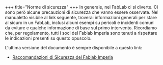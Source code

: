 +++
title="Norme di sicurezza"
+++
In generale, nei FabLab ci si diverte. Ci sono però alcune precauzioni
di sicurezza che vanno essere osservate. Nel manualetto visibile al link
seguente, troverai informazioni generali per stare al sicuro in un
FabLab, inclusi alcuni esempi su pericoli e incidenti comuni da evitare
e qualche informazione di base sul primo intervento. Ricordiamo che, per
regolamento, tutti i soci del Fablab Imperia sono tenuti a rispettare le
indicazioni presenti su questo opuscolo.

L\'ultima versione del documento è sempre disponibile a questo link:

-   [Raccomandazioni di Sicurezza del Fablab
    Imperia](https://docs.google.com/document/d/1jbNsuv6IFJ8VhlPZ7rpPLWY7U2flLciiY3IiraGCsE8/edit?usp=sharing)